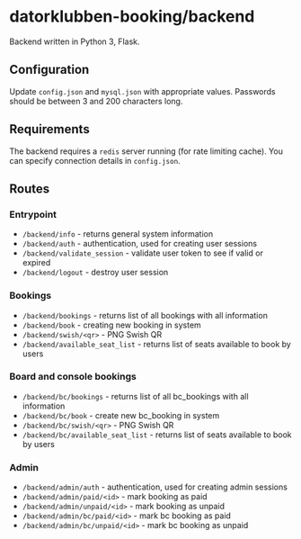 # datorklubben-booking/backend

Backend written in Python 3, Flask.

## Configuration

Update `config.json` and `mysql.json` with appropriate values. Passwords should be between 3 and 200 characters long.

## Requirements

The backend requires a `redis` server running (for rate limiting cache). You can specify connection details in `config.json`.

## Routes

### Entrypoint

* `/backend/info` - returns general system information
* `/backend/auth` - authentication, used for creating user sessions
* `/backend/validate_session` - validate user token to see if valid or expired
* `/backend/logout` - destroy user session

### Bookings

* `/backend/bookings` - returns list of all bookings with all information
* `/backend/book` - creating new booking in system
* `/backend/swish/<qr>` - PNG Swish QR
* `/backend/available_seat_list` - returns list of seats available to book by users

### Board and console bookings

* `/backend/bc/bookings` - returns list of all bc_bookings with all information
* `/backend/bc/book` - create new bc_booking in system
* `/backend/bc/swish/<qr>` - PNG Swish QR
* `/backend/bc/available_seat_list` - returns list of seats available to book by users

### Admin

* `/backend/admin/auth` - authentication, used for creating admin sessions
* `/backend/admin/paid/<id>` - mark booking as paid
* `/backend/admin/unpaid/<id>` - mark booking as unpaid
* `/backend/admin/bc/paid/<id>` - mark bc booking as paid
* `/backend/admin/bc/unpaid/<id>` - mark bc booking as unpaid
